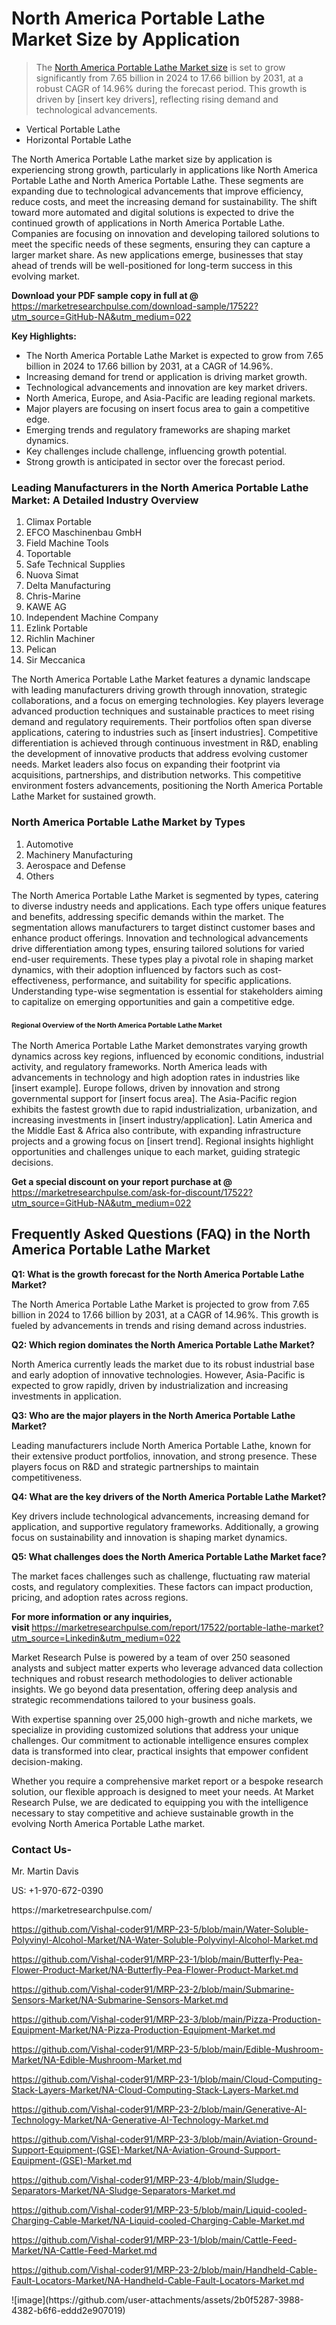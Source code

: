 <h1>North America Portable Lathe Market&nbsp;Size by Application</h1><blockquote><p>The <a href="https://marketresearchpulse.com/download-sample/17522?utm_source=GitHub-NA&amp;utm_medium=022">North America Portable Lathe Market size</a> is set to grow significantly from 7.65 billion in 2024 to 17.66 billion by 2031, at a robust CAGR of 14.96% during the forecast period. This growth is driven by [insert key drivers], reflecting rising demand and technological advancements.</p></blockquote><ul><li>Vertical Portable Lathe<li> Horizontal Portable Lathe</li></ul><p>The North America Portable Lathe market size by application is experiencing strong growth, particularly in applications like North America Portable Lathe and North America Portable Lathe. These segments are expanding due to technological advancements that improve efficiency, reduce costs, and meet the increasing demand for sustainability. The shift toward more automated and digital solutions is expected to drive the continued growth of applications in North America Portable Lathe. Companies are focusing on innovation and developing tailored solutions to meet the specific needs of these segments, ensuring they can capture a larger market share. As new applications emerge, businesses that stay ahead of trends will be well-positioned for long-term success in this evolving market.</p><p><strong>Download your PDF sample copy in full at @ </strong><a href="https://marketresearchpulse.com/download-sample/17522?utm_source=GitHub-NA&amp;utm_medium=022">https://marketresearchpulse.com/download-sample/17522?utm_source=GitHub-NA&amp;utm_medium=022</a></p><p><strong>Key Highlights: </strong></p><ul><li>The North America Portable Lathe Market is expected to grow from 7.65 billion in 2024 to 17.66 billion by 2031, at a CAGR of 14.96%.</li><li>Increasing demand for trend or application is driving market growth.</li><li>Technological advancements and innovation are key market drivers.</li><li>North America, Europe, and Asia-Pacific are leading regional markets.</li><li>Major players are focusing on insert focus area to gain a competitive edge.</li><li>Emerging trends and regulatory frameworks are shaping market dynamics.</li><li>Key challenges include challenge, influencing growth potential.</li><li>Strong growth is anticipated in sector over the forecast period.</li></ul><h3>Leading Manufacturers in the North America Portable Lathe Market: A Detailed Industry Overview</h3><ol><li>Climax Portable</li><li>EFCO Maschinenbau GmbH</li><li>Field Machine Tools</li><li>Toportable</li><li>Safe Technical Supplies</li><li>Nuova Simat</li><li>Delta Manufacturing</li><li>Chris-Marine</li><li>KAWE AG</li><li>Independent Machine Company</li><li>Ezlink Portable</li><li>Richlin Machiner</li><li>Pelican</li><li>Sir Meccanica</li></ol><div class="flex max-w-full flex-col flex-grow"><div class="min-h-8 text-message flex w-full flex-col items-end gap-2 whitespace-normal break-words [.text-message+&amp;]:mt-5" dir="auto" data-message-author-role="assistant" data-message-id="fd8432e4-4910-450d-b182-61b7bfb0a01f" data-message-model-slug="gpt-4o"><div class="flex w-full flex-col gap-1 empty:hidden first:pt-[3px]"><div class="markdown prose w-full break-words dark:prose-invert light"><p>The North America Portable Lathe Market features a dynamic landscape with leading manufacturers driving growth through innovation, strategic collaborations, and a focus on emerging technologies. Key players leverage advanced production techniques and sustainable practices to meet rising demand and regulatory requirements. Their portfolios often span diverse applications, catering to industries such as [insert industries]. Competitive differentiation is achieved through continuous investment in R&amp;D, enabling the development of innovative products that address evolving customer needs. Market leaders also focus on expanding their footprint via acquisitions, partnerships, and distribution networks. This competitive environment fosters advancements, positioning the North America Portable Lathe Market for sustained growth.</p></div></div></div></div><h3>North America Portable Lathe Market by Types</h3><ol><li>Automotive<li> Machinery Manufacturing<li> Aerospace and Defense<li> Others</li></ol><div class="flex max-w-full flex-col flex-grow"><div class="min-h-8 text-message flex w-full flex-col items-end gap-2 whitespace-normal break-words [.text-message+&amp;]:mt-5" dir="auto" data-message-author-role="assistant" data-message-id="084470be-0bb7-4664-bddf-5156b4f41249" data-message-model-slug="gpt-4o-mini"><div class="flex w-full flex-col gap-1 empty:hidden first:pt-[3px]"><div class="markdown prose w-full break-words dark:prose-invert light"><p>The North America Portable Lathe Market is segmented by types, catering to diverse industry needs and applications. Each type offers unique features and benefits, addressing specific demands within the market. The segmentation allows manufacturers to target distinct customer bases and enhance product offerings. Innovation and technological advancements drive differentiation among types, ensuring tailored solutions for varied end-user requirements. These types play a pivotal role in shaping market dynamics, with their adoption influenced by factors such as cost-effectiveness, performance, and suitability for specific applications. Understanding type-wise segmentation is essential for stakeholders aiming to capitalize on emerging opportunities and gain a competitive edge.</p></div></div></div></div><h3><span style="font-size: 11px;">Regional Overview of the North America Portable Lathe Market</span></h3><div class="flex max-w-full flex-col flex-grow"><div class="min-h-8 text-message flex w-full flex-col items-end gap-2 whitespace-normal break-words [.text-message+&amp;]:mt-5" dir="auto" data-message-author-role="assistant" data-message-id="e9038762-ce64-4e30-91c9-9bd413514231" data-message-model-slug="gpt-4o-mini"><div class="flex w-full flex-col gap-1 empty:hidden first:pt-[3px]"><div class="markdown prose w-full break-words dark:prose-invert light"><p>The North America Portable Lathe Market demonstrates varying growth dynamics across key regions, influenced by economic conditions, industrial activity, and regulatory frameworks. North America leads with advancements in technology and high adoption rates in industries like [insert example]. Europe follows, driven by innovation and strong governmental support for [insert focus area]. The Asia-Pacific region exhibits the fastest growth due to rapid industrialization, urbanization, and increasing investments in [insert industry/application]. Latin America and the Middle East &amp; Africa also contribute, with expanding infrastructure projects and a growing focus on [insert trend]. Regional insights highlight opportunities and challenges unique to each market, guiding strategic decisions.</p></div></div></div></div><p><strong>Get a special discount on your report purchase at @ </strong><a href="https://marketresearchpulse.com/ask-for-discount/17522?utm_source=GitHub-NA&amp;utm_medium=022">https://marketresearchpulse.com/ask-for-discount/17522?utm_source=GitHub-NA&amp;utm_medium=022</a></p><h2>Frequently Asked Questions (FAQ) in the North America Portable Lathe Market</h2><p><strong>Q1: What is the growth forecast for the North America Portable Lathe Market?</strong></p><p>The North America Portable Lathe Market is projected to grow from 7.65 billion in 2024 to 17.66 billion by 2031, at a CAGR of 14.96%. This growth is fueled by advancements in trends and rising demand across industries.</p><p><strong>Q2: Which region dominates the North America Portable Lathe Market?</strong></p><p>North America currently leads the market due to its robust industrial base and early adoption of innovative technologies. However, Asia-Pacific is expected to grow rapidly, driven by industrialization and increasing investments in application.</p><p><strong>Q3: Who are the major players in the North America Portable Lathe Market?</strong></p><p>Leading manufacturers include North America Portable Lathe, known for their extensive product portfolios, innovation, and strong presence. These players focus on R&amp;D and strategic partnerships to maintain competitiveness.</p><p><strong>Q4: What are the key drivers of the North America Portable Lathe Market?</strong></p><p>Key drivers include technological advancements, increasing demand for application, and supportive regulatory frameworks. Additionally, a growing focus on sustainability and innovation is shaping market dynamics.</p><p><strong>Q5: What challenges does the North America Portable Lathe Market face?</strong></p><p>The market faces challenges such as challenge, fluctuating raw material costs, and regulatory complexities. These factors can impact production, pricing, and adoption rates across regions.</p><p><strong>For more information or any inquiries, visit&nbsp;</strong><a href="https://marketresearchpulse.com/report/17522/portable-lathe-market?utm_source=Linkedin&utm_medium=022">https://marketresearchpulse.com/report/17522/portable-lathe-market?utm_source=Linkedin&utm_medium=022</a></p><p>Market Research Pulse is powered by a team of over 250 seasoned analysts and subject matter experts who leverage advanced data collection techniques and robust research methodologies to deliver actionable insights. We go beyond data presentation, offering deep analysis and strategic recommendations tailored to your business goals.</p><p>With expertise spanning over 25,000 high-growth and niche markets, we specialize in providing customized solutions that address your unique challenges. Our commitment to actionable intelligence ensures complex data is transformed into clear, practical insights that empower confident decision-making.</p><p>Whether you require a comprehensive market report or a bespoke research solution, our flexible approach is designed to meet your needs. At Market Research Pulse, we are dedicated to equipping you with the intelligence necessary to stay competitive and achieve sustainable growth in the evolving North America Portable Lathe market.</p><h3><strong>Contact Us-</strong></h3><p>Mr. Martin Davis</p><p>US: +1-970-672-0390</p><p>https://marketresearchpulse.com/</p><p><a href="https://github.com/Vishal-coder91/MRP-23-5/blob/main/Water-Soluble-Polyvinyl-Alcohol-Market/NA-Water-Soluble-Polyvinyl-Alcohol-Market.md">https://github.com/Vishal-coder91/MRP-23-5/blob/main/Water-Soluble-Polyvinyl-Alcohol-Market/NA-Water-Soluble-Polyvinyl-Alcohol-Market.md</a></p><p><a href="https://github.com/Vishal-coder91/MRP-23-1/blob/main/Butterfly-Pea-Flower-Product-Market/NA-Butterfly-Pea-Flower-Product-Market.md">https://github.com/Vishal-coder91/MRP-23-1/blob/main/Butterfly-Pea-Flower-Product-Market/NA-Butterfly-Pea-Flower-Product-Market.md</a></p><p><a href="https://github.com/Vishal-coder91/MRP-23-2/blob/main/Submarine-Sensors-Market/NA-Submarine-Sensors-Market.md">https://github.com/Vishal-coder91/MRP-23-2/blob/main/Submarine-Sensors-Market/NA-Submarine-Sensors-Market.md</a></p><p><a href="https://github.com/Vishal-coder91/MRP-23-3/blob/main/Pizza-Production-Equipment-Market/NA-Pizza-Production-Equipment-Market.md">https://github.com/Vishal-coder91/MRP-23-3/blob/main/Pizza-Production-Equipment-Market/NA-Pizza-Production-Equipment-Market.md</a></p><p><a href="https://github.com/Vishal-coder91/MRP-23-5/blob/main/Edible-Mushroom-Market/NA-Edible-Mushroom-Market.md">https://github.com/Vishal-coder91/MRP-23-5/blob/main/Edible-Mushroom-Market/NA-Edible-Mushroom-Market.md</a></p><p><a href="https://github.com/Vishal-coder91/MRP-23-1/blob/main/Cloud-Computing-Stack-Layers-Market/NA-Cloud-Computing-Stack-Layers-Market.md">https://github.com/Vishal-coder91/MRP-23-1/blob/main/Cloud-Computing-Stack-Layers-Market/NA-Cloud-Computing-Stack-Layers-Market.md</a></p><p><a href="https://github.com/Vishal-coder91/MRP-23-2/blob/main/Generative-AI-Technology-Market/NA-Generative-AI-Technology-Market.md">https://github.com/Vishal-coder91/MRP-23-2/blob/main/Generative-AI-Technology-Market/NA-Generative-AI-Technology-Market.md</a></p><p><a href="https://github.com/Vishal-coder91/MRP-23-3/blob/main/Aviation-Ground-Support-Equipment-(GSE)-Market/NA-Aviation-Ground-Support-Equipment-(GSE)-Market.md">https://github.com/Vishal-coder91/MRP-23-3/blob/main/Aviation-Ground-Support-Equipment-(GSE)-Market/NA-Aviation-Ground-Support-Equipment-(GSE)-Market.md</a></p><p><a href="https://github.com/Vishal-coder91/MRP-23-4/blob/main/Sludge-Separators-Market/NA-Sludge-Separators-Market.md">https://github.com/Vishal-coder91/MRP-23-4/blob/main/Sludge-Separators-Market/NA-Sludge-Separators-Market.md</a></p><p><a href="https://github.com/Vishal-coder91/MRP-23-5/blob/main/Liquid-cooled-Charging-Cable-Market/NA-Liquid-cooled-Charging-Cable-Market.md">https://github.com/Vishal-coder91/MRP-23-5/blob/main/Liquid-cooled-Charging-Cable-Market/NA-Liquid-cooled-Charging-Cable-Market.md</a></p><p><a href="https://github.com/Vishal-coder91/MRP-23-1/blob/main/Cattle-Feed-Market/NA-Cattle-Feed-Market.md">https://github.com/Vishal-coder91/MRP-23-1/blob/main/Cattle-Feed-Market/NA-Cattle-Feed-Market.md</a></p><p><a href="https://github.com/Vishal-coder91/MRP-23-2/blob/main/Handheld-Cable-Fault-Locators-Market/NA-Handheld-Cable-Fault-Locators-Market.md">https://github.com/Vishal-coder91/MRP-23-2/blob/main/Handheld-Cable-Fault-Locators-Market/NA-Handheld-Cable-Fault-Locators-Market.md</a></p>
![image](https://github.com/user-attachments/assets/2b0f5287-3988-4382-b6f6-eddd2e907019)
